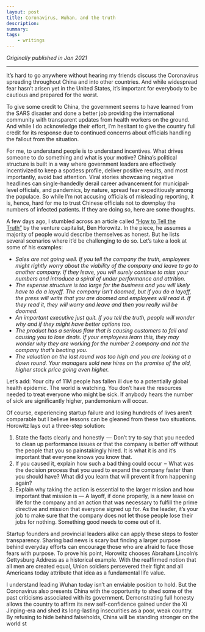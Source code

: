 ```yaml
---
layout: post
title: Coronavirus, Wuhan, and the truth
description:
summary:
tags:
    - writings
---
```


*Originally published in Jan 2021*

-----

It’s hard to go anywhere without hearing my friends discuss the Coronavirus spreading throughout China and into other countries. And while widespread fear hasn’t arisen yet in the United States, it’s important for everybody to be cautious and prepared for the worst.

To give some credit to China, the government seems to have learned from the SARS disaster and done a better job providing the international community with transparent updates from health workers on the ground. And while I do acknowledge their effort, I’m hesitant to give the country full credit for its response due to continued concerns about officials handling the fallout from the situation.

For me, to understand people is to understand incentives. What drives someone to do something and what is your motive? China’s political structure is built in a way where government leaders are effectively incentivized to keep a spotless profile, deliver positive results, and most importantly, avoid bad attention. Viral stories showcasing negative headlines can single-handedly derail career advancement for municipal-level officials, and pandemics, by nature, spread fear expeditiously among the populace. So while I’m not accusing officials of misleading reporting, it is, hence, hard for me to trust Chinese officials not to downplay the numbers of infected patients. If they are doing so, here are some thoughts.

A few days ago, I stumbled across an article called [“How to Tell the Truth”](https://a16z.com/2017/07/27/how-to-tell-the-truth/) by the venture capitalist, Ben Horowitz. In the piece, he assumes a majority of people would describe themselves as honest. But he lists several scenarios where it’d be challenging to do so. Let’s take a look at some of his examples:

- *Sales are not going well. If you tell the company the truth, employees might rightly worry about the viability of the company and leave to go to another company. If they leave, you will surely continue to miss your numbers and introduce a spiral of under performance and attrition.*
- *The expense structure is too large for the business and you will likely have to do a layoff. The company isn’t doomed, but if you do a layoff, the press will write that you are doomed and employees will read it. If they read it, they will worry and leave and then you really will be doomed.*
- *An important executive just quit. If you tell the truth, people will wonder why and if they might have better options too.*
- *The product has a serious flaw that is causing customers to fail and causing you to lose deals. If your employees learn this, they may wonder why they are working for the number 2 company and not the company that’s beating you.*
- *The valuation on the last round was too high and you are looking at a down round. Your managers sold new hires on the promise of the old, higher stock price going even higher.*

Let’s add: Your city of 11M people has fallen ill due to a potentially global health epidemic. The world is watching. You don’t have the resources needed to treat everyone who might be sick. If anybody hears the number of sick are significantly higher, pandemonium will occur.

Of course, experiencing startup failure and losing hundreds of lives aren’t comparable but I believe lessons can be gleaned from these two situations. Horowitz lays out a three-step solution:

1. State the facts clearly and honestly  —  Don’t try to say that you needed to clean up performance issues or that the company is better off without the people that you so painstakingly hired. It is what it is and it’s important that everyone knows you know that.
2. If you caused it, explain how such a bad thing could occur  –  What was the decision process that you used to expand the company faster than you should have? What did you learn that will prevent it from happening again?
3. Explain why taking the action is essential to the larger mission and how important that mission is — A layoff, if done properly, is a new lease on life for the company and an action that was necessary to fulfill the prime directive and mission that everyone signed up for. As the leader, it’s your job to make sure that the company does not let those people lose their jobs for nothing. Something good needs to come out of it.

Startup founders and provincial leaders alike can apply these steps to foster transparency. Sharing bad news is scary but finding a larger purpose behind everyday efforts can encourage those who are afraid to face those fears with purpose. To prove his point, Horowitz chooses Abraham Lincoln’s Gettysburg Address as a historical example. With the reaffirmed notion that all men are created equal, Union soldiers persevered their fight and all Americans today attribute that idea as a fundamental life value.

I understand leading Wuhan today isn’t an enviable position to hold. But the Coronavirus also presents China with the opportunity to shed some of the past criticisms associated with its government. Demonstrating full honesty allows the country to affirm its new self-confidence gained under the Xi Jinping-era and shed its long-lasting insecurities as a poor, weak country. By refusing to hide behind falseholds, China will be standing stronger on the world st
